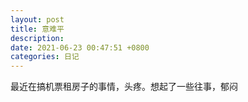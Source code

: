 ```yaml
---
layout: post
title: 意难平
description: 
date: 2021-06-23 00:47:51 +0800
categories: 日记
---
```


最近在搞机票租房子的事情，头疼。想起了一些往事，郁闷